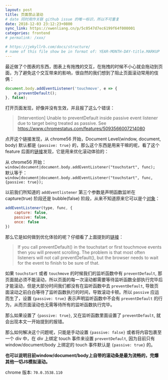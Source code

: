 ```yaml
---
layout: post
title: 页面禁止滚动
# date 同时用作关联 github issue 的唯一标识，所以不可重复
date: 2018-12-03 23:12:23+0800
sync_link: https://xwenliang.cn/p/5c0547d7ec6199f64f000001
categories: frontend
# permalink: /xxx/

# https://jekyllrb.com/docs/structure/
# name of this file show be in format of: YEAR-MONTH-DAY-title.MARKUP
---
```



最近做了个图表的东西，图表上有拖拽的交互，在拖拽的时候不小心就会拖动到页面，为了避免这个交互带来的影响，很自然的我们想到了阻止页面滚动常用的伎俩：  
  
```javascript
document.body.addEventListener('touchmove', e => {
    e.preventDefault();
}, false);
```

打开页面发现，好像并没有生效，并且报了这么个错误：  

> [Intervention] Unable to preventDefault inside passive event listener due to target being treated as passive. See https://www.chromestatus.com/features/5093566007214080  

点开这个链接发现，从 chrome56 开始，Document Level(window, document, body) 默认都是 `{passive: true}` 的，那么这个东西是用来干嘛的呢，看了这个 feature 后面的[链接](https://developers.google.com/web/updates/2017/01/scrolling-intervention)发现，它是用来优化滚动体验的：  

从 chrome56 开始：  
`window|document|document.body.addEventListener("touchstart", func);`  
默认等于：  
`window|document|document.body.addEventListener("touchstart", func, {passive: true});`  

以前我们所知道的 `addEventlistener` 第三个参数是声明函数监听在 capture(true) 阶段还是 bubble(false) 阶段，从来不知道原来它可以是个[对象](https://developer.mozilla.org/en-US/docs/Web/API/EventTarget/addEventListener#Parameters)：  

```javascript
addEventListener(type, func, {
    capture: false,
    passive: false,
    once: false
})
```

那么它是如何做到优化体验的呢？仔细看了上面提到的[链接](https://developers.google.com/web/updates/2017/01/scrolling-intervention)：  

> If you call preventDefault() in the touchstart or first touchmove events then you will prevent scrolling. The problem is that most often listeners will not call preventDefault(), but the browser needs to wait for the event to finish to be sure of that.  

如果 `touchstart` 或者 `touchmove` 的时候我们的监听函数中有 `preventDefault`, 那页面就必须不能滚动，所以页面的每一次滚动都需要等待监听函数全部执行完毕后才能滚动，但是大部分时间我们都没有在监听函数中去 `preventDefault`, 导致页面滚动之前白白等待了监听函数执行的时间，导致滚动卡顿。所以 `passive` 应运而生了，设置 `{passive: true}` 表示声明监听函数中不会有 `preventDefault` 的行为，从而页面滚动也无需等待所有的监听函数执行完毕。  

那么如果设置了 `{passive: true}`, 又在监听函数里面设置了 `preventDefault`, 就会出现本文一开始提到的报错。  

那么如何解决这个问题呢，只能是手动设置 `{passive: false}` 或者将内容包裹至一个 div 中，在 div 上绑定 touch 事件来设置 `preventDefault`, 因为目前只有 window/document/body 上绑定的 touch 事件默认是 `{passive: true}` 的。  

**也可以说明目前window/document/body上自带的滚动条是最为流畅的，完爆其他一切JS模拟滚动。**  

chrome 版本: `70.0.3538.110`  

